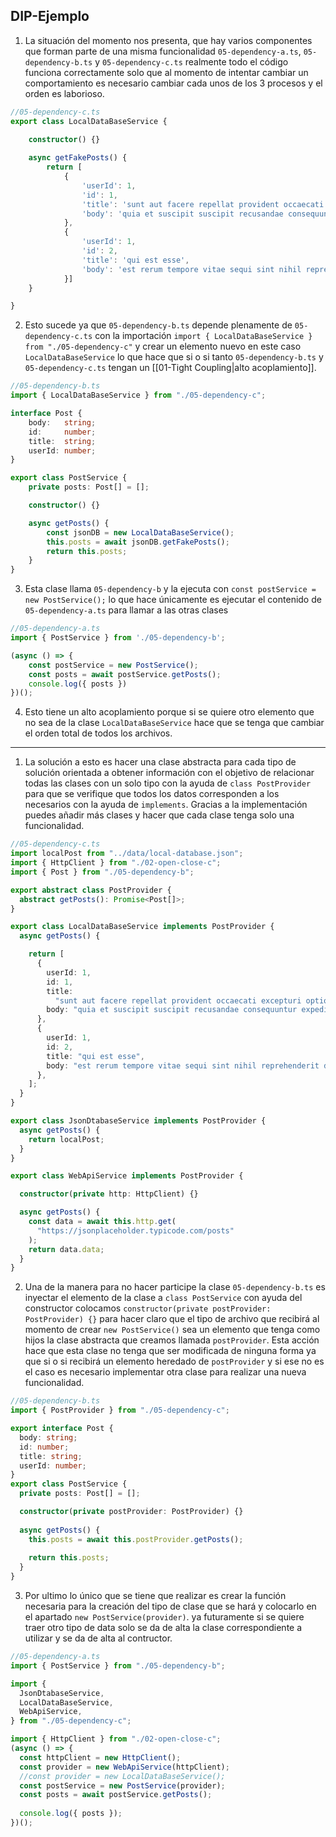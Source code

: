 ## **DIP-Ejemplo**
1. La situación del momento nos presenta, que hay varios componentes que forman parte de una misma funcionalidad `05-dependency-a.ts`, `05-dependency-b.ts` y `05-dependency-c.ts` realmente todo el código funciona correctamente solo que al momento de intentar cambiar un comportamiento es necesario cambiar cada unos de los 3 procesos y el orden es laborioso.
```ts
//05-dependency-c.ts
export class LocalDataBaseService {

    constructor() {}
    
    async getFakePosts() {
        return [
            {
                'userId': 1,
                'id': 1,
                'title': 'sunt aut facere repellat provident occaecati excepturi optio reprehenderit',
                'body': 'quia et suscipit suscipit recusandae consequuntur expedita et cum reprehenderit molestiae ut ut quas totam nostrum rerum est autem sunt rem eveniet architecto'
            },
            {
                'userId': 1,
                'id': 2,
                'title': 'qui est esse',
                'body': 'est rerum tempore vitae sequi sint nihil reprehenderit dolor beatae ea dolores neque fugiat blanditiis voluptate porro vel nihil molestiae ut reiciendis qui aperiam non debitis possimus qui neque nisi nulla'
            }]
    }

}
```
2. Esto sucede ya que `05-dependency-b.ts` depende plenamente de `05-dependency-c.ts` con la importación `import { LocalDataBaseService } from "./05-dependency-c"` y crear un elemento nuevo en este caso `LocalDataBaseService` lo que hace que si o si  tanto `05-dependency-b.ts` y `05-dependency-c.ts` tengan un [[01-Tight Coupling|alto acoplamiento]].
```ts
//05-dependency-b.ts
import { LocalDataBaseService } from "./05-dependency-c";

interface Post {
    body:   string;
    id:     number;
    title:  string;
    userId: number;
}

export class PostService {
    private posts: Post[] = [];

    constructor() {}

    async getPosts() {
        const jsonDB = new LocalDataBaseService();
        this.posts = await jsonDB.getFakePosts();
        return this.posts;
    }
}
```
3. Esta clase llama `05-dependency-b` y la ejecuta con `const postService = new PostService();` lo que hace únicamente es ejecutar el contenido de `05-dependency-a.ts` para llamar a las otras clases
```ts
//05-dependency-a.ts
import { PostService } from './05-dependency-b';

(async () => {
    const postService = new PostService();
    const posts = await postService.getPosts();
    console.log({ posts })
})();
```
4. Esto tiene un alto acoplamiento porque si se quiere otro elemento que no sea de la clase `LocalDataBaseService` hace que se tenga que cambiar el orden total de todos los archivos.
--- 
1. La solución a esto es hacer una clase abstracta para cada tipo de solución orientada a obtener información con el objetivo de relacionar todas las clases con un solo tipo con la ayuda de `class PostProvider` para que se verifique que todos los datos corresponden a los necesarios con la ayuda de `implements`. Gracias a la implementación puedes añadir más clases y hacer que cada clase tenga solo una funcionalidad.
```ts
//05-dependency-c.ts
import localPost from "../data/local-database.json";
import { HttpClient } from "./02-open-close-c";
import { Post } from "./05-dependency-b";

export abstract class PostProvider {
  abstract getPosts(): Promise<Post[]>;
}

export class LocalDataBaseService implements PostProvider {
  async getPosts() {

    return [
      {
        userId: 1,
        id: 1,
        title:
          "sunt aut facere repellat provident occaecati excepturi optio reprehenderit",
        body: "quia et suscipit suscipit recusandae consequuntur expedita et cum reprehenderit molestiae ut ut quas totam nostrum rerum est autem sunt rem eveniet architecto",
      },
      {
        userId: 1,
        id: 2,
        title: "qui est esse",
        body: "est rerum tempore vitae sequi sint nihil reprehenderit dolor beatae ea dolores neque fugiat blanditiis voluptate porro vel nihil molestiae ut reiciendis qui aperiam non debitis possimus qui neque nisi nulla",
      },
    ];
  }
}

export class JsonDtabaseService implements PostProvider {
  async getPosts() {
    return localPost;
  }
}

export class WebApiService implements PostProvider {

  constructor(private http: HttpClient) {}

  async getPosts() {
    const data = await this.http.get(
      "https://jsonplaceholder.typicode.com/posts"
    );
    return data.data;
  }
}
```
2. Una de la manera para no hacer participe la clase `05-dependency-b.ts` es inyectar el elemento de la clase a `class PostService` con ayuda del constructor colocamos `constructor(private postProvider: PostProvider) {}` para hacer claro que el tipo de archivo que recibirá al momento de crear `new PostService()` sea un elemento que tenga como hijos la clase abstracta que creamos llamada `postProvider`. Esta acción hace que esta clase no tenga que ser modificada de ninguna forma ya que si o si  recibirá un elemento heredado de `postProvider` y si ese no es el caso es necesario implementar otra clase para realizar una nueva funcionalidad.
```ts
//05-dependency-b.ts
import { PostProvider } from "./05-dependency-c";

export interface Post {
  body: string;
  id: number;
  title: string;
  userId: number;
}
export class PostService {
  private posts: Post[] = [];

  constructor(private postProvider: PostProvider) {}
  
  async getPosts() {
    this.posts = await this.postProvider.getPosts();
    
    return this.posts;
  }
}
```
3. Por ultimo lo único que se tiene que realizar es crear la función necesaria para la creación del tipo de clase que se hará y colocarlo en el apartado `new PostService(provider)`. ya futuramente si se quiere traer otro tipo de data solo se da de alta la clase correspondiente a utilizar y se da de alta al contructor.
```ts
//05-dependency-a.ts
import { PostService } from "./05-dependency-b";

import {
  JsonDtabaseService,
  LocalDataBaseService,
  WebApiService,
} from "./05-dependency-c";

import { HttpClient } from "./02-open-close-c";
(async () => {
  const httpClient = new HttpClient();
  const provider = new WebApiService(httpClient);
  //const provider = new LocalDataBaseService();  
  const postService = new PostService(provider);
  const posts = await postService.getPosts();
  
  console.log({ posts });
})();
```